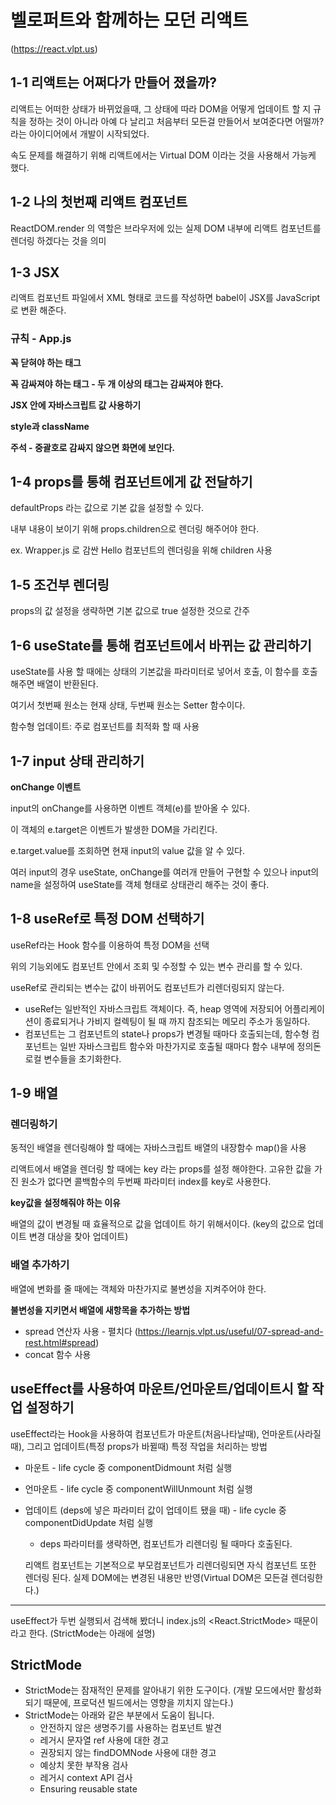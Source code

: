 # 벨로퍼트와 함께하는 모던 리액트
(https://react.vlpt.us)

## 1-1 리액트는 어쩌다가 만들어 졌을까?
리액트는 어떠한 상태가 바뀌었을때, 그 상태에 따라 DOM을 어떻게 업데이트 할 지 규칙을 정하는 것이 아니라 아예 다 날리고 처음부터 모든걸 만들어서 보여준다면 어떨까? 라는 아이디어에서 개발이 시작되었다.

속도 문제를 해결하기 위해 리액트에서는 Virtual DOM 이라는 것을 사용해서 가능케 했다.

## 1-2 나의 첫번째 리액트 컴포넌트
ReactDOM.render 의 역할은 브라우저에 있는 실제 DOM 내부에 리액트 컴포넌트를 렌더링 하겠다는 것을 의미

## 1-3 JSX
리액트 컴포넌트 파일에서 XML 형태로 코드를 작성하면 babel이 JSX를 JavaScript로 변환 해준다.

### 규칙 - App.js

**꼭 닫혀야 하는 태그**

**꼭 감싸져야 하는 태그 - 두 개 이상의 태그는 감싸져야 한다.**

**JSX 안에 자바스크립트 값 사용하기**

**style과 className**

**주석 - 중괄호로 감싸지 않으면 화면에 보인다.**

## 1-4 props를 통해 컴포넌트에게 값 전달하기
defaultProps 라는 값으로 기본 값을 설정할 수 있다.

내부 내용이 보이기 위해 props.children으로 렌더링 해주어야 한다.

  ex. Wrapper.js 로 감싼 Hello 컴포넌트의 렌더링을 위해 children 사용

## 1-5 조건부 렌더링
props의 값 설정을 생략하면 기본 값으로 true 설정한 것으로 간주

## 1-6 useState를 통해 컴포넌트에서 바뀌는 값 관리하기
useState를 사용 할 때에는 상태의 기본값을 파라미터로 넣어서 호출, 이 함수를 호출해주면 배열이 반환된다.

여기서 첫번째 원소는 현재 상태, 두번째 원소는 Setter 함수이다.

함수형 업데이트: 주로 컴포넌트를 최적화 할 때 사용

## 1-7 input 상태 관리하기
**onChange 이벤트**

input의 onChange를 사용하면 이벤트 객체(e)를 받아올 수 있다.

이 객체의 e.target은 이벤트가 발생한 DOM을 가리킨다.

e.target.value를 조회하면 현재 input의 value 값을 알 수 있다.

여러 input의 경우 useState, onChange를 여러개 만들어 구현할 수 있으나 input의 name을 설정하여 useState를 객체 형태로 상태관리 해주는 것이 좋다.

## 1-8 useRef로 특정 DOM 선택하기
useRef라는 Hook 함수를 이용하여 특정 DOM을 선택

위의 기능외에도 컴포넌트 안에서 조회 및 수정할 수 있는 변수 관리를 할 수 있다.

useRef로 관리되는 변수는 값이 바뀌어도 컴포넌트가 리렌더링되지 않는다.
* useRef는 일반적인 자바스크립트 객체이다. 즉, heap 영역에 저장되어 어플리케이션이 종료되거나 가비지 컬렉팅이 될 때 까지 참조되는 메모리 주소가 동일하다.
* 컴포넌트는 그 컴포넌트의 state나 props가 변경될 때마다 호출되는데, 함수형 컴포넌트는 일반 자바스크립트 함수와 마찬가지로 호출될 때마다 함수 내부에 정의돈 로컬 변수들을 초기화한다.

## 1-9 배열
###  렌더링하기
동적인 배열을 렌더링해야 할 때에는 자바스크립트 배열의 내장함수 map()을 사용

리액트에서 배열을 렌더링 할 때에는 key 라는 props를 설정 해야한다. 고유한 값을 가진 원소가 없다면 콜백함수의 두번째 파라미터 index를 key로 사용한다.

**key값을 설정해줘야 하는 이유**

배열의 값이 변경될 때 효율적으로 값을 업데이트 하기 위해서이다.
(key의 값으로 업데이트 변경 대상을 찾아 업데이트)

### 배열 추가하기
배열에 변화를 줄 때에는 객체와 마찬가지로 불변성을 지켜주어야 한다.

**불변성을 지키면서 배열에 새항목을 추가하는 방법**
* spread 연산자 사용 - 펼치다
  (https://learnjs.vlpt.us/useful/07-spread-and-rest.html#spread)
* concat 함수 사용

## useEffect를 사용하여 마운트/언마운트/업데이트시 할 작업 설정하기
useEffect라는 Hook을 사용하여 컴포넌트가 마운트(처음나타날때), 언마운트(사라질때), 그리고 업데이트(특정 props가 바뀔때) 특정 작업을 처리하는 방법
* 마운트 - life cycle 중 componentDidmount 처럼 실행
* 언마운트 - life cycle 중 componentWillUnmount 처럼 실행
* 업데이트 (deps에 넣은 파라미터 값이 업데이트 됐을 때) - life cycle 중 componentDidUpdate 처럼 실행 
    * deps 파라미터를 생략하면, 컴포넌트가 리렌더링 될 때마다 호출된다.
  
  리액트 컴포넌트는 기본적으로 부모컴포넌트가 리렌더링되면 자식 컴포넌트 또한 렌더링 된다. 실제 DOM에는 변경된 내용만 반영(Virtual DOM은 모든걸 렌더링한다.)
---
useEffect가 두번 실행되서 검색해 봤더니 index.js의 <React.StrictMode> 때문이라고 한다. (StrictMode는 아래에 설명)



## StrictMode
  * StrictMode는 잠재적인 문제를 알아내기 위한 도구이다.
  (개발 모드에서만 활성화되기 때문에, 프로덕션 빌드에서는 영향을 끼치지 않는다.)
  * StrictMode는 아래와 같은 부분에서 도움이 됩니다.
    * 안전하지 않은 생명주기를 사용하는 컴포넌트 발견
    * 레거시 문자열 ref 사용에 대한 경고
    * 권장되지 않는 findDOMNode 사용에 대한 경고
    * 예상치 못한 부작용 검사
    * 레거시 context API 검사
    * Ensuring reusable state


